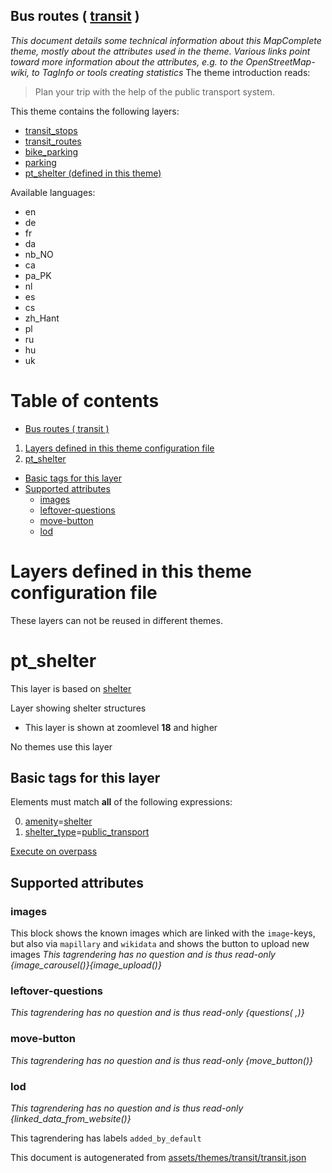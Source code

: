[//]: # (WARNING: this file is automatically generated. Please find the sources at the bottom and edit those sources)

## Bus routes ( [transit](https://mapcomplete.org/transit) )
_This document details some technical information about this MapComplete theme, mostly about the attributes used in the theme. Various links point toward more information about the attributes, e.g. to the OpenStreetMap-wiki, to TagInfo or tools creating statistics_
The theme introduction reads:

> Plan your trip with the help of the public transport system.

This theme contains the following layers:

 - [transit_stops](../Layers/transit_stops.md)
 - [transit_routes](../Layers/transit_routes.md)
 - [bike_parking](../Layers/bike_parking.md)
 - [parking](../Layers/parking.md)
 - [pt_shelter (defined in this theme)](#pt_shelter)

Available languages:

 - en
 - de
 - fr
 - da
 - nb_NO
 - ca
 - pa_PK
 - nl
 - es
 - cs
 - zh_Hant
 - pl
 - ru
 - hu
 - uk

# Table of contents

  - [Bus routes ( transit )](#bus-routes-(-transit-))
1. [Layers defined in this theme configuration file](#layers-defined-in-this-theme-configuration-file)
2. [pt_shelter](#pt_shelter)
  - [Basic tags for this layer](#basic-tags-for-this-layer)
  - [Supported attributes](#supported-attributes)
    + [images](#images)
    + [leftover-questions](#leftover-questions)
    + [move-button](#move-button)
    + [lod](#lod)

# Layers defined in this theme configuration file
These layers can not be reused in different themes.
# pt_shelter

This layer is based on [shelter](../Layers/shelter.md)

Layer showing shelter structures

 - This layer is shown at zoomlevel **18** and higher

No themes use this layer

## Basic tags for this layer

Elements must match **all** of the following expressions:

0. <a href='https://wiki.openstreetmap.org/wiki/Key:amenity' target='_blank'>amenity</a>=<a href='https://wiki.openstreetmap.org/wiki/Tag:amenity%3Dshelter' target='_blank'>shelter</a>
1. <a href='https://wiki.openstreetmap.org/wiki/Key:shelter_type' target='_blank'>shelter_type</a>=<a href='https://wiki.openstreetmap.org/wiki/Tag:shelter_type%3Dpublic_transport' target='_blank'>public_transport</a>

[Execute on overpass](http://overpass-turbo.eu/?Q=%5Bout%3Ajson%5D%5Btimeout%3A90%5D%3B%28%20%20%20%20nwr%5B%22amenity%22%3D%22shelter%22%5D%5B%22shelter_type%22%3D%22public_transport%22%5D%28%7B%7Bbbox%7D%7D%29%3B%0A%29%3Bout%20body%3B%3E%3Bout%20skel%20qt%3B)

## Supported attributes

### images
This block shows the known images which are linked with the `image`-keys, but also via `mapillary` and `wikidata` and shows the button to upload new images
_This tagrendering has no question and is thus read-only_
*{image_carousel()}{image_upload()}*

### leftover-questions

_This tagrendering has no question and is thus read-only_
*{questions( ,)}*

### move-button

_This tagrendering has no question and is thus read-only_
*{move_button()}*

### lod

_This tagrendering has no question and is thus read-only_
*{linked_data_from_website()}*

This tagrendering has labels 
`added_by_default`


This document is autogenerated from [assets/themes/transit/transit.json](https://github.com/pietervdvn/MapComplete/blob/develop/assets/themes/transit/transit.json)
